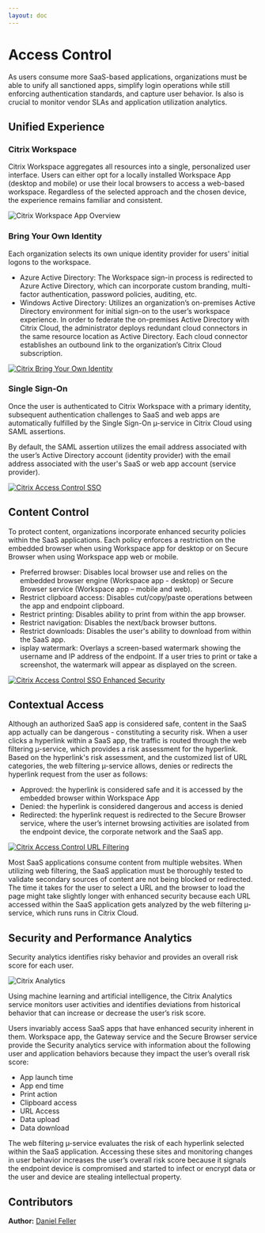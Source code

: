 ```yaml
---
layout: doc
---
```

# Access Control

As users consume more SaaS-based applications, organizations must be able to unify all sanctioned apps, simplify login operations while still enforcing authentication standards, and capture user behavior. Is also is crucial to monitor vendor SLAs and application utilization analytics.

## Unified Experience

### Citrix Workspace

Citrix Workspace aggregates all resources into a single, personalized user interface. Users can either opt for a locally installed Workspace App (desktop and mobile) or use their local browsers to access a web-based workspace. Regardless of the selected approach and the chosen device, the experience remains familiar and consistent.

![Citrix Workspace App Overview](/en-us/tech-zone/learn/media/tech-briefs_access-control_workspaceapp-overview.png)

### Bring Your Own Identity

Each organization selects its own unique identity provider for users' initial logons to the workspace.

-  Azure Active Directory: The Workspace sign-in process is redirected to Azure Active Directory, which can incorporate custom branding, multi-factor authentication, password policies, auditing, etc.
-  Windows Active Directory: Utilizes an organization’s on-premises Active Directory environment for initial sign-on to the user’s workspace experience. In order to federate the on-premises Active Directory with Citrix Cloud, the administrator deploys redundant cloud connectors in the same resource location as Active Directory. Each cloud connector establishes an outbound link to the organization’s Citrix Cloud subscription.

[![Citrix Bring Your Own Identity](/en-us/tech-zone/learn/media/tech-briefs_access-control_bring-your-own-identity.png)](/en-us/tech-zone/learn/media/tech-briefs_access-control_bring-your-own-identity.png)

### Single Sign-On

Once the user is authenticated to Citrix Workspace with a primary identity, subsequent authentication challenges to SaaS and web apps are automatically fulfilled by the Single Sign-On µ-service in Citrix Cloud using SAML assertions.

By default, the SAML assertion utilizes the email address associated with the user’s Active Directory account (identity provider) with the email address associated with the user's SaaS or web app account (service provider).

[![Citrix Access Control SSO](/en-us/tech-zone/learn/media/tech-briefs_access-control_sso.png)](/en-us/tech-zone/learn/media/tech-briefs_access-control_sso.png)

## Content Control

To protect content, organizations incorporate enhanced security policies within the SaaS applications. Each policy enforces a restriction on the embedded browser when using Workspace app for desktop or on Secure Browser when using Workspace app web or mobile.

-  Preferred browser: Disables local browser use and relies on the embedded browser engine (Workspace app - desktop) or Secure Browser service (Workspace app – mobile and web).
-  Restrict clipboard access: Disables cut/copy/paste operations between the app and endpoint clipboard.
-  Restrict printing: Disables ability to print from within the app browser.
-  Restrict navigation: Disables the next/back browser buttons.
-  Restrict downloads: Disables the user's ability to download from within the SaaS app.
-  isplay watermark: Overlays a screen-based watermark showing the username and IP address of the endpoint. If a user tries to print or take a screenshot, the watermark will appear as displayed on the screen.

[![Citrix Access Control SSO Enhanced Security](/en-us/tech-zone/learn/media/tech-briefs_access-control_sso-enhanced-security.png)](/en-us/tech-zone/learn/media/tech-briefs_access-control_sso-enhanced-security.png)

## Contextual Access

Although an authorized SaaS app is considered safe, content in the SaaS app actually can be dangerous - constituting a security risk. When a user clicks a hyperlink within a SaaS app, the traffic is routed through the web filtering µ-service, which provides a risk assessment for the hyperlink. Based on the hyperlink's risk assessment, and the customized list of URL categories, the web filtering µ-service allows, denies or redirects the hyperlink request from the user as follows:

-  Approved: the hyperlink is considered safe and it is accessed by the embedded browser within Workspace App
-  Denied: the hyperlink is considered dangerous and access is denied
-  Redirected: the hyperlink request is redirected to the Secure Browser service, where the user’s internet browsing activities are isolated from the endpoint device, the corporate network and the SaaS app.

[![Citrix Access Control URL Filtering](/en-us/tech-zone/learn/media/tech-briefs_access-control_url-filtering.png)](/en-us/tech-zone/learn/media/tech-briefs_access-control_url-filtering.png)

Most SaaS applications consume content from multiple websites. When utilizing web filtering, the SaaS application must be thoroughly tested to validate secondary sources of content are not being blocked or redirected. The time it takes for the user to select a URL and the browser to load the page might take slightly longer with enhanced security because each URL accessed within the SaaS application gets analyzed by the web filtering µ-service, which runs runs in Citrix Cloud.

## Security and Performance Analytics

Security analytics identifies risky behavior and provides an overall risk score for each user.

![Citrix Analytics](/en-us/tech-zone/learn/media/tech-briefs_access-control_analytics-brief.png)

Using machine learning and artificial intelligence, the Citrix Analytics service monitors user activities and identifies deviations from historical behavior that can increase or decrease the user’s risk score.

Users invariably access SaaS apps that have enhanced security inherent in them. Workspace app, the Gateway service and the Secure Browser service provide the Security analytics service with information about the following user and application behaviors because they impact the user’s overall risk score:

-  App launch time
-  App end time
-  Print action
-  Clipboard access
-  URL Access
-  Data upload
-  Data download

The web filtering µ-service evaluates the risk of each hyperlink selected within the SaaS application. Accessing these sites and monitoring changes in user behavior increases the user’s overall risk score because it signals the endpoint device is compromised and started to infect or encrypt data or the user and device are stealing intellectual property.

## Contributors

**Author:** [Daniel Feller](https://twitter.com/djfeller)
